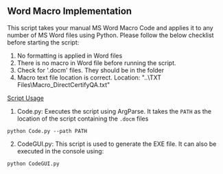 ## Word Macro Implementation

This script takes your manual MS Word Macro Code and applies it to any number of MS Word files using Python. Please follow the below checklist before starting the script:

1. No formatting is applied in Word files
2. There is no macro in Word file before running the script.
3. Check for '.docm' files. They should be in the folder
4. Macro text file location is correct. Location: "..\TXT Files\Macro_DirectCertifyQA.txt"

<u>Script Usage</u>

1. Code.py: Executes the script using ArgParse. It takes the `PATH` as the location of the script containing the `.docm` files

`python Code.py --path PATH`

2. CodeGUI.py: This script is used to generate the EXE file. It can also be executed in the console using:

`python CodeGUI.py`